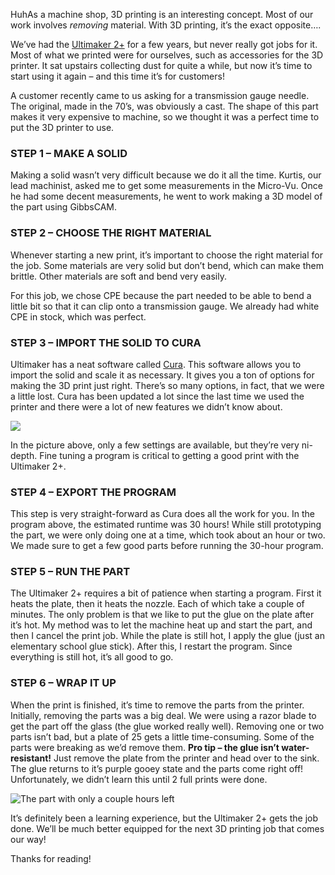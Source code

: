 
HuhAs a machine shop, 3D printing is an interesting concept. Most of our work involves _removing_ material. With 3D printing, it’s the exact opposite….


We’ve had the [Ultimaker 2+](https://ultimaker.com/3d-printers/ultimaker-2-plus) for a few years, but never really got jobs for it. Most of what we printed were for ourselves, such as accessories for the 3D printer. It sat upstairs collecting dust for quite a while, but now it’s time to start using it again – and this time it’s for customers!


A customer recently came to us asking for a transmission gauge needle. The original, made in the 70’s, was obviously a cast. The shape of this part makes it very expensive to machine, so we thought it was a perfect time to put the 3D printer to use.


### STEP 1 – MAKE A SOLID


Making a solid wasn’t very difficult because we do it all the time. Kurtis, our lead machinist, asked me to get some measurements in the Micro-Vu. Once he had some decent measurements, he went to work making a 3D model of the part using GibbsCAM.


### STEP 2 – CHOOSE THE RIGHT MATERIAL


Whenever starting a new print, it’s important to choose the right material for the job. Some materials are very solid but don’t bend, which can make them brittle. Other materials are soft and bend very easily.


For this job, we chose CPE because the part needed to be able to bend a little bit so that it can clip onto a transmission gauge. We already had white CPE in stock, which was perfect.


### STEP 3 – IMPORT THE SOLID TO CURA


Ultimaker has a neat software called [Cura](https://ultimaker.com/software/ultimaker-cura). This software allows you to import the solid and scale it as necessary. It gives you a ton of options for making the 3D print just right. There’s so many options, in fact, that we were a little lost. Cura has been updated a lot since the last time we used the printer and there were a lot of new features we didn’t know about.


![](https://s3.us-west-2.amazonaws.com/secure.notion-static.com/64eee32b-ecfb-4e34-a977-9ad873a872bb/Untitled.png?X-Amz-Algorithm=AWS4-HMAC-SHA256&X-Amz-Content-Sha256=UNSIGNED-PAYLOAD&X-Amz-Credential=AKIAT73L2G45EIPT3X45%2F20221111%2Fus-west-2%2Fs3%2Faws4_request&X-Amz-Date=20221111T234142Z&X-Amz-Expires=3600&X-Amz-Signature=0c516b6beee56626a962c06dd56f54daeba3d6f0da48d6f235dbf5008f01c4db&X-Amz-SignedHeaders=host&x-id=GetObject)


In the picture above, only a few settings are available, but they’re very ni-depth. Fine tuning a program is critical to getting a good print with the Ultimaker 2+.


### STEP 4 – EXPORT THE PROGRAM


This step is very straight-forward as Cura does all the work for you. In the program above, the estimated runtime was 30 hours! While still prototyping the part, we were only doing one at a time, which took about an hour or two. We made sure to get a few good parts before running the 30-hour program.


### STEP 5 – RUN THE PART


The Ultimaker 2+ requires a bit of patience when starting a program. First it heats the plate, then it heats the nozzle. Each of which take a couple of minutes. The only problem is that we like to put the glue on the plate after it’s hot. My method was to let the machine heat up and start the part, and then I cancel the print job. While the plate is still hot, I apply the glue (just an elementary school glue stick). After this, I restart the program. Since everything is still hot, it’s all good to go.


### STEP 6 – WRAP IT UP


When the print is finished, it’s time to remove the parts from the printer. Initially, removing the parts was a big deal. We were using a razor blade to get the part off the glass (the glue worked really well). Removing one or two parts isn’t bad, but a plate of 25 gets a little time-consuming. Some of the parts were breaking as we’d remove them. **Pro tip – the glue isn’t water-resistant!** Just remove the plate from the printer and head over to the sink. The glue returns to it’s purple gooey state and the parts come right off! Unfortunately, we didn’t learn this until 2 full prints were done.


![The part with only a couple hours left](https://s3.us-west-2.amazonaws.com/secure.notion-static.com/67bd6148-c34b-4ba6-bc1f-fd40e28d0d73/Untitled.png?X-Amz-Algorithm=AWS4-HMAC-SHA256&X-Amz-Content-Sha256=UNSIGNED-PAYLOAD&X-Amz-Credential=AKIAT73L2G45EIPT3X45%2F20221111%2Fus-west-2%2Fs3%2Faws4_request&X-Amz-Date=20221111T234143Z&X-Amz-Expires=3600&X-Amz-Signature=86bd9643353fda6e2da2a6d889cd3d2ba003cd1c23d7ad1ef5969d87c55d7663&X-Amz-SignedHeaders=host&x-id=GetObject)


It’s definitely been a learning experience, but the Ultimaker 2+ gets the job done. We’ll be much better equipped for the next 3D printing job that comes our way!


Thanks for reading!

